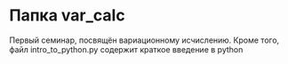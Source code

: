 # Папка var_calc
Первый семинар, посвящён вариационному исчислению. Кроме того, файл intro_to_python.py содержит краткое введение в python

